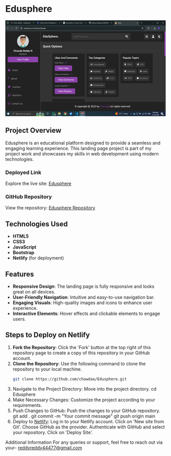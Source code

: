 # Edusphere

<img src="Screenshot.png" width="600" height="300">

## Project Overview

Edusphere is an educational platform designed to provide a seamless and engaging learning experience. This landing page project is part of my project work  and showcases my skills in web development using modern technologies.

### Deployed Link

Explore the live site: [Edusphere](https://edusphere-chowda.netlify.app/)

### GitHub Repository

View the repository: [Edusphere Repository](https://github.com/Chowdaa/Edusphere)

## Technologies Used

- **HTML5**
- **CSS3**
- **JavaScript**
- **Bootstrap**
- **Netlify** (for deployment)

## Features

- **Responsive Design**: The landing page is fully responsive and looks great on all devices.
- **User-Friendly Navigation**: Intuitive and easy-to-use navigation bar.
- **Engaging Visuals**: High-quality images and icons to enhance user experience.
- **Interactive Elements**: Hover effects and clickable elements to engage users.

## Steps to Deploy on Netlify

1. **Fork the Repository**: Click the 'Fork' button at the top right of this repository page to create a copy of this repository in your GitHub account.
2. **Clone the Repository**: Use the following command to clone the repository to your local machine.
   ```bash
   git clone https://github.com/chowdaa/Edusphere.git
3. Navigate to the Project Directory: Move into the project directory.
  cd Edusphere
4. Make Necessary Changes: Customize the project according to your requirements.
5. Push Changes to GitHub: Push the changes to your GitHub repository.
    git add .
    git commit -m "Your commit message"
    git push origin main
6. Deploy to [Netlify](https://www.netlify.com/):
    Log in to your Netlify account.
    Click on 'New site from Git'.
    Choose GitHub as the provider.
    Authenticate with GitHub and select your repository.
    Click on 'Deploy Site'.

Additional Information
For any queries or support, feel free to reach out via your- reddyreddy44477@gmail.com
